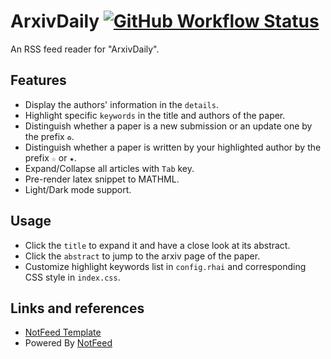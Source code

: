 # ArxivDaily [![GitHub Workflow Status](https://img.shields.io/github/workflow/status/AlongWY/ArxivDaily/Rss%20Feed?style=for-the-badge)](https://github.com/AlongWY/ArxivDaily/actions)

An RSS feed reader for "ArxivDaily".

## Features

- Display the authors' information in the `details`.
- Highlight specific `keywords` in the title and authors of the paper.
- Distinguish whether a paper is a new submission or an update one by the prefix `♻`.
- Distinguish whether a paper is written by your highlighted author by the prefix `☆` or `★`.
- Expand/Collapse all articles with `Tab` key.
- Pre-render latex snippet to MATHML.
- Light/Dark mode support.

## Usage

- Click the `title` to expand it and have a close look at its abstract.
- Click the `abstract` to jump to the arxiv page of the paper.
- Customize highlight keywords list in `config.rhai` and corresponding CSS style in `index.css`.

## Links and references

- [NotFeed Template](https://github.com/NotCraft/NotFeed-Template)
- Powered By [NotFeed](https://github.com/NotCraft/NotFeed)
